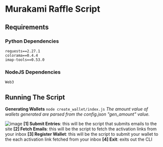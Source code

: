 # Murakami Raffle Script

## Requirements

### Python Dependencies
```
requests==2.27.1
colorama==0.4.4
imap-tools==0.53.0
```

### NodeJS Dependencies
```
Web3
```

## Running The Script
**Generating Wallets**
`node create_wallet/index.js`
_The amount value of wallets generated are parsed from the config.json "gen_amount" value._

![image](https://user-images.githubusercontent.com/97479266/165455832-8ec66158-f34b-4bbb-b9e7-88a58e1403fe.png)
**[1] Submit Entries**: this will be the script that submits emails to the site
**[2] Fetch Emails**: this will be the script to fetch the activation links from your inbox
**[3] Register Wallet**: this will be the script to submit your wallet to the each activation link fetched from your inbox
**[4] Exit**: exits out the CLI  
